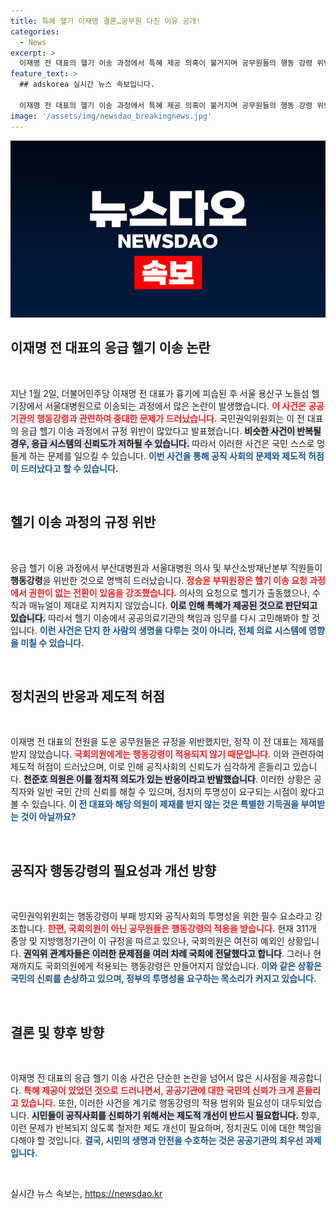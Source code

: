 ```yaml
---
title: 특혜 헬기 이재명 결론…공무원 다친 이유 공개!
categories:
  - News
excerpt: >
  이재명 전 대표의 헬기 이송 과정에서 특혜 제공 의혹이 불거지며 공무원들의 행동 강령 위반이 확인되었습니다. 국회의원에게는 제재가 없다는 점이 논란을 더욱 키우고 있습니다. 클릭해서 자세한 내용을 알아보세요!
feature_text: >
  ## adskorea 실시간 뉴스 속보입니다.

  이재명 전 대표의 헬기 이송 과정에서 특혜 제공 의혹이 불거지며 공무원들의 행동 강령 위반이 확인되었습니다. 국회의원에게는 제재가 없다는 점이 논란을 더욱 키우고 있습니다. 클릭해서 자세한 내용을 알아보세요!
image: '/assets/img/newsdao_breakingnews.jpg'
---
```


<p><img src="/assets/img/newsdao_breakingnews.jpg" alt="adskorea 속보" /></p>

<h2 data-ke-size="size26">이재명 전 대표의 응급 헬기 이송 논란</h2>

<p data-ke-size="size16">&nbsp;</p>

<p data-ke-size="size16">지난 1월 2일, 더불어민주당 이재명 전 대표가 흉기에 피습된 후 서울 용산구 노들섬 헬기장에서 서울대병원으로 이송되는 과정에서 많은 논란이 발생했습니다. <b><span style="color: #ee2323;">이 사건은 공공기관의 행동강령과 관련하여 중대한 문제가 드러났습니다.</span></b> 국민권익위원회는 이 전 대표의 응급 헬기 이송 과정에서 규정 위반이 많았다고 발표했습니다. <b><span style="background-color: #21538527;">비슷한 사건이 반복될 경우, 응급 시스템의 신뢰도가 저하될 수 있습니다.</span></b> 따라서 이러한 사건은 국민 스스로 멍들게 하는 문제를 일으킬 수 있습니다. <b><span style="color: #1a5490;">이번 사건을 통해 공직 사회의 문제와 제도적 허점이 드러났다고 할 수 있습니다.</span></b></p>

<p data-ke-size="size16">&nbsp;</p>

<h2 data-ke-size="size26">헬기 이송 과정의 규정 위반</h2>

<p data-ke-size="size16">&nbsp;</p>

<p data-ke-size="size16">응급 헬기 이용 과정에서 부산대병원과 서울대병원 의사 및 부산소방재난본부 직원들이 <b>행동강령</b>을 위반한 것으로 명백히 드러났습니다. <b><span style="color: #ee2323;">정승윤 부위원장은 헬기 이송 요청 과정에서 권한이 없는 전환이 있음을 강조했습니다.</span></b> 의사의 요청으로 헬기가 출동했으나, 수칙과 매뉴얼이 제대로 지켜지지 않았습니다. <b><span style="background-color: #21538527;">이로 인해 특혜가 제공된 것으로 판단되고 있습니다.</span></b> 따라서 헬기 이송에서 공공의료기관의 책임과 임무를 다시 고민해봐야 할 것입니다. <b><span style="color: #1a5490;">이런 사건은 단지 한 사람의 생명을 다루는 것이 아니라, 전체 의료 시스템에 영향을 미칠 수 있습니다.</span></b></p>

<p data-ke-size="size16">&nbsp;</p>

<h2 data-ke-size="size26">정치권의 반응과 제도적 허점</h2>

<p data-ke-size="size16">&nbsp;</p>

<p data-ke-size="size16">이재명 전 대표의 전원을 도운 공무원들은 규정을 위반했지만, 정작 이 전 대표는 제재를 받지 않았습니다. <b><span style="color: #ee2323;">국회의원에게는 행동강령이 적용되지 않기 때문입니다.</span></b> 이와 관련하여 제도적 허점이 드러났으며, 이로 인해 공직사회의 신뢰도가 심각하게 흔들리고 있습니다. <b><span style="background-color: #21538527;">천준호 의원은 이를 정치적 의도가 있는 반응이라고 반발했습니다</span></b>. 이러한 상황은 공직자와 일반 국민 간의 신뢰를 해칠 수 있으며, 정치의 투명성이 요구되는 시점이 왔다고 볼 수 있습니다. <b><span style="color: #1a5490;">이 전 대표와 해당 의원이 제재를 받지 않는 것은 특별한 기득권을 부여받는 것이 아닐까요?</span></b></p>

<p data-ke-size="size16">&nbsp;</p>

<h2 data-ke-size="size26">공직자 행동강령의 필요성과 개선 방향</h2>

<p data-ke-size="size16">&nbsp;</p>

<p data-ke-size="size16">국민권익위원회는 행동강령이 부패 방지와 공직사회의 투명성을 위한 필수 요소라고 강조합니다. <b><span style="color: #ee2323;">한편, 국회의원이 아닌 공무원들은 행동강령의 적용을 받습니다.</span></b> 현재 311개 중앙 및 지방행정기관이 이 규정을 따르고 있으나, 국회의원은 여전히 예외인 상황입니다. <b><span style="background-color: #21538527;">권익위 관계자들은 이러한 문제점을 여러 차례 국회에 전달했다고 합니다</span></b>. 그러나 현재까지도 국회의원에게 적용되는 행동강령은 만들어지지 않았습니다. <b><span style="color: #1a5490;">이와 같은 상황은 국민의 신뢰를 손상하고 있으며, 정부의 투명성을 요구하는 목소리가 커지고 있습니다.</span></b></p>

<p data-ke-size="size16">&nbsp;</p>

<h2 data-ke-size="size26">결론 및 향후 방향</h2>

<p data-ke-size="size16">&nbsp;</p>

<p data-ke-size="size16">이재명 전 대표의 응급 헬기 이송 사건은 단순한 논란을 넘어서 많은 시사점을 제공합니다. <b><span style="color: #ee2323;">특혜 제공이 있었던 것으로 드러나면서, 공공기관에 대한 국민의 신뢰가 크게 흔들리고 있습니다.</span></b> 또한, 이러한 사건을 계기로 행동강령의 적용 범위와 필요성이 대두되었습니다. <b><span style="background-color: #21538527;">시민들이 공직사회를 신뢰하기 위해서는 제도적 개선이 반드시 필요합니다.</span></b> 향후, 이런 문제가 반복되지 않도록 철저한 제도 개선이 필요하며, 정치권도 이에 대한 책임을 다해야 할 것입니다. <b><span style="color: #1a5490;">결국, 시민의 생명과 안전을 수호하는 것은 공공기관의 최우선 과제입니다.</span></b></p>

<p data-ke-size="size16">&#8203;</p>
실시간 뉴스 속보는, <a href="https://newsdao.kr" rel="dofollow">https://newsdao.kr</a>


